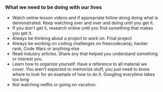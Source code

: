 ### What we need to be doing with our lives
* Watch online lesson videos and if appropriate follow along doing what is demonstrated. Keep watching over and over and doing until you get it.
* If you don't get it, research online until you find something that makes you get it.
* Always be thinking about a project to work on. Final project
* Always be working on coding challenges on freecodecamp, hacker rank, Code Wars or anything else
* Read industry articles. Share any that helped you understand something or interest you.
* Learn how to organize yourself. Have a reference to all material we cover. You aren't expected to memorize stuff, you just need to know where to look for an example of how to do it. Googling everytime takes too long
* Not watching netflix or going on vacation.

